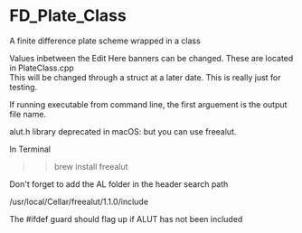 # FD_Plate_Class
A finite difference plate scheme wrapped in a class

Values inbetween the Edit Here banners can be changed. These are located in PlateClass.cpp  
This will be changed through a struct at a later date. This is really just for testing.  
  
If running executable from command line, the first arguement is the output file name.
  
alut.h library deprecated in macOS: but you can use freealut.  

In Terminal  
>> brew install freealut  
  
Don't forget to add the AL folder in the header search path  
  
/usr/local/Cellar/freealut/1.1.0/include  
  
The #ifdef guard should flag up if ALUT has not been included
